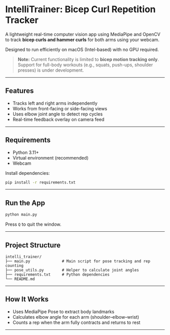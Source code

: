 # IntelliTrainer: Bicep Curl Repetition Tracker

A lightweight real-time computer vision app using MediaPipe and OpenCV to track **bicep curls and hammer curls** for both arms using your webcam.

Designed to run efficiently on macOS (Intel-based) with no GPU required.

> **Note:** Current functionality is limited to **bicep motion tracking only**. Support for full-body workouts (e.g., squats, push-ups, shoulder presses) is under development.

---

## Features

- Tracks left and right arms independently
- Works from front-facing or side-facing views
- Uses elbow joint angle to detect rep cycles
- Real-time feedback overlay on camera feed

---

## Requirements

- Python 3.11+
- Virtual environment (recommended)
- Webcam

Install dependencies:

```bash
pip install -r requirements.txt
```

---

## Run the App

```bash
python main.py
```

Press `Q` to quit the window.

---

## Project Structure

```
intelli_trainer/
├── main.py              # Main script for pose tracking and rep counting
├── pose_utils.py        # Helper to calculate joint angles
├── requirements.txt     # Python dependencies
└── README.md
```

---

## How It Works

- Uses MediaPipe Pose to extract body landmarks
- Calculates elbow angle for each arm (shoulder–elbow–wrist)
- Counts a rep when the arm fully contracts and returns to rest

---

